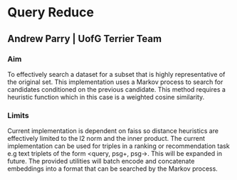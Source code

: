 # Query Reduce
## Andrew Parry | UofG Terrier Team

### Aim
To effectively search a dataset for a subset that is highly representative of the original set. This implementation uses a Markov process to search for candidates conditioned on the previous candidate. This method requires a heuristic function which in this case is a weighted cosine similarity. 

### Limits
Current implementation is dependent on faiss so distance heuristics are effectively limited to the l2 norm and the inner product. The current implementation can be used for triples in a ranking or recommendation task e.g text triplets of the form <query, psg+, psg->. This will be expanded in future. The provided utilities will batch encode and concatenate embeddings into a format that can be searched by the Markov process.
